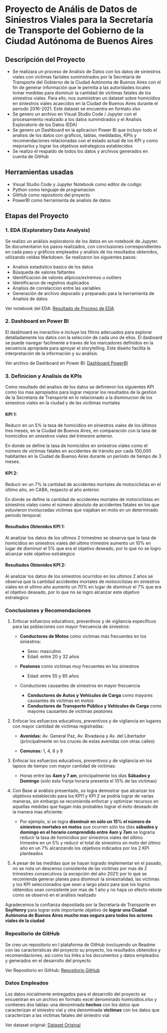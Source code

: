# Proyecto de Anális de Datos de Siniestros Viales para la Secretaría de Transporte del Gobierno de la Ciudad Autónoma de Buenos Aires

## Descripción del Proyecto

- Se realizara un proceso de Analisis de Datos con los datos de siniestros viales con victimas factales suministrados por la Secretaría de Transporte del Gobierno de la Ciudad Autónoma de Buenos Aires con el fin de generar información que le permita a las autoridades locales tomar medidas para disminuir la cantidad de víctimas fatales de los siniestros viales. Para ello, nos suministran un dataset sobre homicidios en siniestros viales acaecidos en la Ciudad de Buenos Aires durante el periodo 2016-2021. Este dataset se encuentra en formato xlsx
- Se genero un archivo en Visual Studio Code / Jupyter con el procesamiento realizado a los datos suminstrados y el Analisis Exploratorio de los Datos (EDA)
- Se genero un Dashboard en la aplicacion Power BI que incluyo todo el analisis de los datos con graficos, tablas, medidadas, KPIs y recomendaciones relacionadas con el estado actual de los KPI y como mejorarlos y lograr los objetivos estrategicos establecidos
- Se realizo el respaldo de todos los datos y archivos generados en cuenta de GitHub

## Herramientas usadas

- Visual Studio Code y  Jupyter Notebook como editor de codigo
- Python como lenguaje de programacion
- GitHub como repositorio del proyecto
- PowerBI como herramienta de analisis de datos
  
## Etapas del Proyecto

### 1. EDA (Exploratory Data Analysis)

Se realizo un análisis exploratorio de los datos en un notebook de Jupyter. Se documentaron los pasos realizados, con conclusiones correspondientes en cada paso y gráficos empleados y análisis de los resultados obtenidos, utilizando celdas Markdown. 
Se realizaron los siguientes pasos: 
- Analisis estadistico basico de los datos
- Búsqueda de valores faltantes
- Identificacion de valores atípicos/extremos u outliers
- Identificacon de registros duplicados
- Analisis de correlaccion entre las variables
- Generaciòn de archivo depurado y preparado para la herramienta de Analisis de datos
   
Ver notebook del EDA: [Resultado de Proceso de EDA](https://github.com/dosoriofc/PI02/blob/main/EDA.ipynb)

### 2. Dashboard en Power BI

El dasbhoard es ineractivo e incluye los filtros adecuados para explorar detalladamente los datos con la selección de cada uno de ellos. El dasboard se puede navegar facilmente a traves de los marcadores definidos en la secuencia apropiada para aproyar el storytelling. Este diseño facilita la interpretación de la información y su análisis.

Ver archivo de Dashboard en Power BI: [Dashboard PowerBI](https://github.com/dosoriofc/PI02)

### 3. Definicion y Analisis de KPIs

Como resultado del analisis de los datos se definieron los siguientes KPI como los mas apropiados para lograr mejorar los resultados de la gestion de la Secretaria de Transporte en lo relacionado a la disminucion de los siniestros viales en la ciudad y de las vicitimas mortales    

#### KPI 1:
Reducir en un 5% la tasa de homicidios en siniestros viales de los últimos tres meses, en la Ciudad de Buenos Aires, en comparación con la tasa de homicidios en siniestros viales del trimestre anterior.

En donde se define la tasa de homicidios en siniestros viales como el número de víctimas fatales en accidentes de tránsito por cada 100,000 habitantes en la Ciudad de Buenso Aires durante un período de tiempo de 3 meses.

#### KPI 2:
Reducir en un 7% la cantidad de accidentes mortales de motociclistas en el último año, en CABA, respecto al año anterior.

En donde se define la cantidad de accidentes mortales de motociclistas en siniestros viales como el número absoluto de accidentes fatales en los que estuvieron involucradas víctimas que viajaban en moto en un determinado periodo temporal. 

#### Resultados Obtenidos KPI 1:
Al analizar los datos de los ultimos 2 trimestres se observa que la tasa de homicidios en siniestros viales del ultimo trimestre aumento un 10% en lugar de disminuir el 5% que era el objetivo deseado, por lo que no se logro alcanzar este objetivo estrategico 

#### Resultados Obtenidos KPI 2:
Al analizar los datos de los siniestros ocurridos en los ultimos 2 años se observa que la cantidad accidentes mortales de motociclistas en siniestros viales en el ultimo año aumento un 70% en lugar de disminuir el 7% que era el objetivo deseado, por lo que no se logro alcanzar este objetivo estrategico 

### Conclusiones y Recomendaciones

1. Enfocar esfuerzos educativos, preventivos y de vigilancia específicos para las poblaciones con mayor frecuencia de siniestros:

   + **Conductores de Motos** como victimas más frecuentes en los siniestros:
      + Sexo: masculino
      + Edad: entre 20 y 32 años

   + **Peatones** como victimas muy frecuentes en los siniestros
      + Edad: entre 55 y 85 años

   + Conductores causantes de siniestros en mayor frecuencia
      + **Conductores de Autos y Vehículos de Carga** como mayores causantes de victimas en motos
      + **Conductores de Transporte Público y Vehículos de Carga** como mayores causantes de victimas peatones

2. Enfocar los esfuerzos educativos, preventivos y de vigilancia en lugares con mayor cantidad de victimas registradas:
   + **Avenidas:**   Av. General Paz, Av. Rivadavia y Av. del Libertador (principalmente en los cruces de estas avenidas con otras calles)

   + **Comunas:** 1, 4, 8 y 9 

3. Enfocar los esfuerzos educativos, preventivos y de vigilancia en los lapsos de tiempo con mayor cantidad de victimas:

   + Horas entre las **4am y 7 am**, principalmente los días **Sábados y Domingo** (solo esta franja horaria presenta el 10% de las victimas)  

4. Con Base al análisis presentado, so logra demostrar que alcanzar los objetivos establecido para los KPI1 y KPI 2 se podría lograr de varias maneras, sin embargo se recomienda enforcar y optimizar recursos en aquellas medidas que hagan más probables lograr el éxito deseado de la manera mas eficiente:

    + Por ejemplo, si se logra **disminuir en sólo un 15% el número de siniestros mortales en motos** que ocurren sólo los días **sábados y domingo en el horario comprendido entre 4am y 7am** se lograria reducir la tasa de homicidios por siniestros viales del último trimestre en un 5% y reducir el total de siniestros en moto del último año en un 7% alcanzando los objetivos indicados por los 2 KPI planteados

5. A pesar de las medidas que se hayan logrado implementar en el pasado, no se nota un descenso consistente de las victimas por mas de 2 trimestres consecutivos (a excepción del año 2021) por lo que se recomienda generar planes para disminuir la siniestralidad, las victimas y los KPI seleccionados que sean a largo plazo para que los logros obtenidos sean consistente por mas de 1 año y no haya un efecto rebote como se observó en el análisis realizado 

Agradecemos la confianza depositada por la Secretaría de Transporte en **SoyHenry** para lograr este importante objetivo de **lograr una Ciudad Autónoma de Buenos Aires mucho mas segura para todos los actores viales de la ciudad** 

### Repositorio de GitHub

Se creo un repositorio en l plataforma de GitHub invcluyendo un Readme con las caracteristicas del proyecto su proyecto, los resultados obtenidos y recomendaciones, asi como los links a los documentos y datos empleados y generados en el desarrollo del proyecto 

Ver Repositorio en GitHub: [Repositorio GitHub](https://github.com/dosoriofc/PI02)

### Datos Empleados
Los datos inicialmente entregados para el desarrollo del proyecto se encuentran en un archivo en formato excel denominado homicidios.xlsx y contienes dos tablas: una denominada **hechos** con los datos que caracterizan el siniestro vial y otra denominada **victimas** con los datos que caracterizan a las victimas fatales del siniestro vial

Ver dataset original: [Dataset Original](https://github.com/dosoriofc/PI02/tree/main/dataset)

